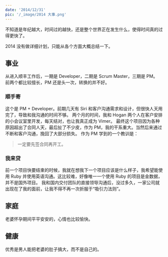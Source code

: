 ```yaml
---
date: '2014/12/31'
pic: '/_image/2014 大事.png'
---
```


不知道是年纪越大，时间过的越快，还是整个世界正在发生什么，使得时间真的过得更快了。

2014 没有做详细计划，只能从各个方面大概总结一下。

## 事业
从进入顺丰工作后，一期是 Developer，二期是 Scrum Master，三期是 PM。
前两个都比较擅长，PM 还是头一次，转换的并不好。

### 顺手寄
这个是 PM + Developer。前期几天有 Siri 和客户沟通需求和设计，但很快人天用完了，导致和我沟通的时间不够。 两个月的时间，我和 Hogan 两个人在客户安排的小会议室里开发，每天结对，也让我真正成为 Vimer。
最终这个项目因为各种原因超出了合同人天，最后扯了不少皮，作为 PM，我的干系重大。当然后来通过不断和客户沟通，挽回了大部分损失。
作为 PM 学到的一个教训是：
>一定要先签合同再开工。

### 我来贷
前一个项目快要结束的时候，我就在想我下一个项目应该是什么样子，我希望能使用 Ruby 并使用英语沟通。这比较难，好像唯一一个使用 Ruby 的项目是金数据，并不是国外项目。
我和国内交付团队的直接领导沟通后，没过多久，一家公司就出现在了我的面前，让我不得不再一次折服于“吸引力法则”。

## 家庭
老婆怀孕期间平平安安的，心情也比较愉快。

## 健康
优秀是男人能把老婆的肚子搞大，而不是自己的。

